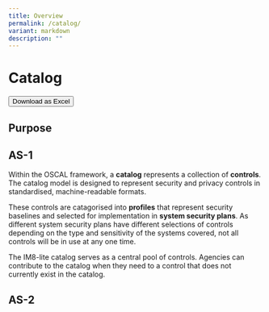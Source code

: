 ```yaml
---
title: Overview
permalink: /catalog/
variant: markdown
description: ""
---
```

# Catalog

<p>
  <a href="/im8-lite-catalog.xlsx">
    <button>
      Download as Excel
    </button>
  </a>
</p>

## Purpose

## AS-1 <a name="as-1"></a>

Within the OSCAL framework, a **catalog** represents a collection of **controls**. The catalog model is designed to represent security and privacy controls in standardised, machine-readable formats.

These controls are catagorised into **profiles** that represent security baselines and selected for implementation in **system security plans**. As different system security plans have different selections of controls depending on the type and sensitivity of the systems covered, not all controls will be in use at any one time.

The IM8-lite catalog serves as a central pool of controls. Agencies can contribute to the catalog when they need to a control that does not currently exist in the catalog.

## AS-2 <a name="as-2"></a>